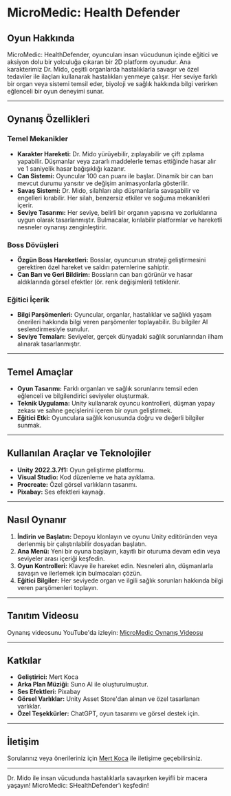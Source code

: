 # MicroMedic: Health Defender

## Oyun Hakkında

MicroMedic: HealthDefender, oyuncuları insan vücudunun içinde eğitici ve aksiyon dolu bir yolculuğa çıkaran bir 2D platform oyunudur. Ana karakterimiz Dr. Mido, çeşitli organlarda hastalıklarla savaşır ve özel tedaviler ile ilaçları kullanarak hastalıkları yenmeye çalışır. Her seviye farklı bir organ veya sistemi temsil eder, biyoloji ve sağlık hakkında bilgi verirken eğlenceli bir oyun deneyimi sunar.

---

## Oynanış Özellikleri

### Temel Mekanikler
- **Karakter Hareketi:** Dr. Mido yürüyebilir, zıplayabilir ve çift zıplama yapabilir. Düşmanlar veya zararlı maddelerle temas ettiğinde hasar alır ve 1 saniyelik hasar bağışıklığı kazanır.
- **Can Sistemi:** Oyuncular 100 can puanı ile başlar. Dinamik bir can barı mevcut durumu yansıtır ve değişim animasyonlarla gösterilir.
- **Savaş Sistemi:** Dr. Mido, silahları alıp düşmanlarla savaşabilir ve engelleri kırabilir. Her silah, benzersiz etkiler ve soğuma mekanikleri içerir.
- **Seviye Tasarımı:** Her seviye, belirli bir organın yapısına ve zorluklarına uygun olarak tasarlanmıştır. Bulmacalar, kırılabilir platformlar ve hareketli nesneler oynanışı zenginleştirir.

### Boss Dövüşleri
- **Özgün Boss Hareketleri:** Bosslar, oyuncunun strateji geliştirmesini gerektiren özel hareket ve saldırı paternlerine sahiptir.
- **Can Barı ve Geri Bildirim:** Bossların can barı görünür ve hasar aldıklarında görsel efektler (ör. renk değişimleri) tetiklenir.

### Eğitici İçerik
- **Bilgi Parşömenleri:** Oyuncular, organlar, hastalıklar ve sağlıklı yaşam önerileri hakkında bilgi veren parşömenler toplayabilir. Bu bilgiler AI seslendirmesiyle sunulur.
- **Seviye Temaları:** Seviyeler, gerçek dünyadaki sağlık sorunlarından ilham alınarak tasarlanmıştır.

---

## Temel Amaçlar

- **Oyun Tasarımı:** Farklı organları ve sağlık sorunlarını temsil eden eğlenceli ve bilgilendirici seviyeler oluşturmak.
- **Teknik Uygulama:** Unity kullanarak oyuncu kontrolleri, düşman yapay zekası ve sahne geçişlerini içeren bir oyun geliştirmek.
- **Eğitici Etki:** Oyunculara sağlık konusunda doğru ve değerli bilgiler sunmak.

---

## Kullanılan Araçlar ve Teknolojiler

- **Unity 2022.3.7f1:** Oyun geliştirme platformu.
- **Visual Studio:** Kod düzenleme ve hata ayıklama.
- **Procreate:** Özel görsel varlıkların tasarımı.
- **Pixabay:** Ses efektleri kaynağı.

---

## Nasıl Oynanır

1. **İndirin ve Başlatın:** Depoyu klonlayın ve oyunu Unity editöründen veya derlenmiş bir çalıştırılabilir dosyadan başlatın.
2. **Ana Menü:** Yeni bir oyuna başlayın, kayıtlı bir oturuma devam edin veya seviyeler arası içeriği keşfedin.
3. **Oyun Kontrolleri:** Klavye ile hareket edin. Nesneleri alın, düşmanlarla savaşın ve ilerlemek için bulmacaları çözün.
4. **Eğitici Bilgiler:** Her seviyede organ ve ilgili sağlık sorunları hakkında bilgi veren parşömenleri toplayın.

---

## Tanıtım Videosu

Oynanış videosunu YouTube'da izleyin: [MicroMedic Oynanış Videosu](https://youtu.be/m_FbhqwQgVg?si=ZXUwiu0yc8WHbWtg)

---

## Katkılar

- **Geliştirici:** Mert Koca
- **Arka Plan Müziği:** Suno AI ile oluşturulmuştur.
- **Ses Efektleri:** Pixabay
- **Görsel Varlıklar:** Unity Asset Store'dan alınan ve özel tasarlanan varlıklar.
- **Özel Teşekkürler:** ChatGPT, oyun tasarımı ve görsel destek için.

---

## İletişim

Sorularınız veya önerileriniz için [Mert Koca](mailto:mertkoca.business@hotmail.com) ile iletişime geçebilirsiniz.

---

Dr. Mido ile insan vücudunda hastalıklarla savaşırken keyifli bir macera yaşayın! MicroMedic: SHealthDefender'ı keşfedin!

